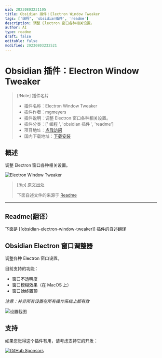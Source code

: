 ```yaml
---
uid: 20230803231105
title: Obsidian 插件：Electron Window Tweaker
tags: ['编程', 'obsidian插件', 'readme']
description: 调整 Electron 窗口各种相关设置。
author: AI
type: readme
draft: false
editable: false
modified: 20230803232521
---
```


# Obsidian 插件：Electron Window Tweaker

> [!Note] 插件名片
> - 插件名称：Electron Window Tweaker
> - 插件作者：mgmeyers
> - 插件说明：调整 Electron 窗口各种相关设置。
> - 插件分类：[' 编程 ', 'obsidian 插件 ', 'readme']
> - 项目地址：[点我访问](https://github.com/mgmeyers/obsidian-electron-window-tweaker)
> - 国内下载地址：[下载安装](https://pkmer.cn/products/plugin/pluginMarket/?obsidian-electron-window-tweaker)

## 概述

调整 Electron 窗口各种相关设置。

![Electron Window Tweaker](https://cdn.pkmer.cn/covers/obsidian-electron-window-tweaker.png!pkmer)

> [!tip] 原文出处
>
>下面自述文件的来源于 [Readme](https://ghproxy.net/https://raw.githubusercontent.com/mgmeyers/obsidian-electron-window-tweaker/main/README.md)
>

---

## Readme(翻译）

下面是 [[obsidian-electron-window-tweaker]] 插件的自述翻译

## Obsidian Electron 窗口调整器

调整各种 Electron 窗口设置。

目前支持的功能：

- 窗口不透明度
- 窗口模糊效果（在 MacOS 上）
- 窗口始终置顶

*注意：并非所有设置在所有操作系统上都有效*

<img src="https://raw.githubusercontent.com/mgmeyers/obsidian-electron-window-tweaker/main/Screenshot.png" alt="设置截图">

## 支持

如果您觉得这个插件有用，请考虑支持它的开发：

[![GitHub Sponsors](https://img.shields.io/github/sponsors/mgmeyers?label=Sponsor&logo=GitHub%20Sponsors&style=for-the-badge)](https://github.com/sponsors/mgmeyers)
